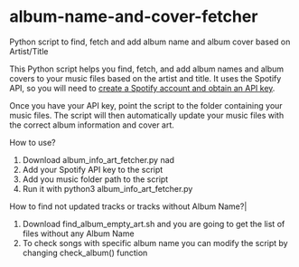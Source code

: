# album-name-and-cover-fetcher
Python script to find, fetch and add album name and album cover based on Artist/Title

This Python script helps you find, fetch, and add album names and album covers to your music files based on the artist and title. It uses the Spotify API, so you will need to [create a Spotify account and obtain an API key](https://developer.spotify.com). 

Once you have your API key, point the script to the folder containing your music files. The script will then automatically update your music files with the correct album information and cover art.

How to use?
1. Download album_info_art_fetcher.py nad
2. Add your Spotify API key to the script
3. Add you music folder path to the script
4. Run it with python3 album_info_art_fetcher.py


How to find not updated tracks or tracks without Album Name?|
1. Download find_album_empty_art.sh and you are going to get the list of files without any Album Name
2. To check songs with specific album name you can modify the script by changing check_album() function
